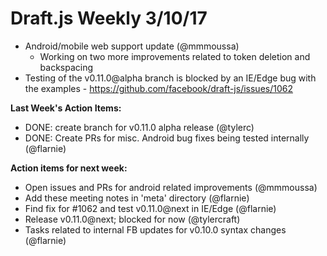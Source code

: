 # Draft.js Weekly 3/10/17

* Android/mobile web support update (@mmmoussa)
  * Working on two more improvements related to token deletion and backspacing
* Testing of the v0.11.0@alpha branch is blocked by an IE/Edge bug with the
  examples - https://github.com/facebook/draft-js/issues/1062

**Last Week's Action Items:**
* DONE: create branch for v0.11.0 alpha release (@tylerc)
* DONE: Create PRs for misc. Android bug fixes being tested internally (@flarnie)

**Action items for next week:**
* Open issues and PRs for android related improvements (@mmmoussa)
* Add these meeting notes in 'meta' directory (@flarnie)
* Find fix for #1062 and test v0.11.0@next in IE/Edge (@flarnie)
* Release v0.11.0@next; blocked for now (@tylercraft)
* Tasks related to internal FB updates for v0.10.0 syntax changes (@flarnie)

